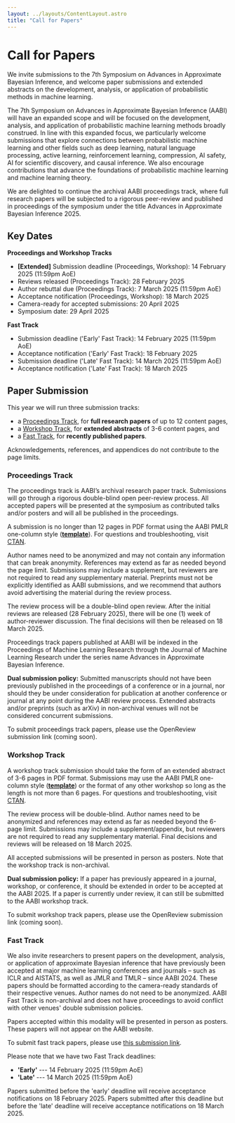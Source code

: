 ```yaml
---
layout: ../layouts/ContentLayout.astro
title: "Call for Papers"
---
```


# Call for Papers

We invite submissions to the 7th Symposium on Advances in Approximate Bayesian Inference, and welcome paper submissions and extended abstracts on the development, analysis, or application of probabilistic methods in machine learning.

The 7th Symposium on Advances in Approximate Bayesian Inference (AABI) will have an expanded scope and will be focused on the development, analysis, and application of probabilistic machine learning methods broadly construed. In line with this expanded focus, we particularly welcome submissions that explore connections between probabilistic machine learning and other fields such as deep learning, natural language processing, active learning, reinforcement learning, compression, AI safety, AI for scientific discovery, and causal inference. We also encourage contributions that advance the foundations of probabilistic machine learning and machine learning theory.

We are delighted to continue the archival AABI proceedings track, where full research papers will be subjected to a rigorous peer-review and published in proceedings of the symposium under the title Advances in Approximate Bayesian Inference 2025.

## Key Dates

**Proceedings and Workshop Tracks**

- **[Extended]** Submission deadline (Proceedings, Workshop): 14 February 2025 (11:59pm AoE)
- Reviews released (Proceedings Track): 28 February 2025
- Author rebuttal due (Proceedings Track): 7 March 2025 (11:59pm AoE)
- Acceptance notification (Proceedings, Workshop): 18 March 2025
- Camera-ready for accepted submissions: 20 April 2025
- Symposium date: 29 April 2025

**Fast Track**

- Submission deadline ('Early' Fast Track): 14 February 2025 (11:59pm AoE)
- Acceptance notification ('Early' Fast Track): 18 February 2025
- Submission deadline ('Late' Fast Track): 14 March 2025 (11:59pm AoE)
- Acceptance notification ('Late' Fast Track): 18 March 2025

<!-- ## Poster Information for Authors -->
<!---->
<!-- It is the responsibility of the authors to print and bring their own posters to the symposium. Due to space constraints, posters cannot exceed A1 width. That is, the maximum width is 594 mm (23.4 in). A0 posters are permitted in portrait orientation but not in landscape. -->
<!---->
<!-- ## Camera ready instructions for accepted papers -->
<!---->
<!-- Camera ready versions of accepted papers should be deanonymized, listing author names and affiliations, and incorporate the feedback provided by reviewers. We allow an additional page to account for them (i.e., max 7 pages for the workshop track and 13 pages for the proceedings track). Updated manuscripts should be uploaded to OpenReview by 12 July 2024. -->

## Paper Submission

This year we will run three submission tracks:

- a [Proceedings Track](#proceedings-track), for **full research papers** of up to 12 content pages,
- a [Workshop Track](#workshop-track), for **extended abstracts** of 3-6 content pages, and
- a [Fast Track](#fast-track), for **recently published papers**.

Acknowledgements, references, and appendices do not contribute to the page limits.

### Proceedings Track

The proceedings track is AABI’s archival research paper track. Submissions will go through a rigorous double-blind open peer-review process. All accepted papers will be presented at the symposium as contributed talks and/or posters and will all be published in the proceedings.

A submission is no longer than 12 pages in PDF format using the AABI PMLR one-column style ([**template**](https://approximateinference.org/pmlr/aabi2024proceedings.zip)). For questions and troubleshooting, visit [CTAN](https://ctan.org/tex-archive/macros/latex/contrib/jmlr).

Author names need to be anonymized and may not contain any information that can break anonymity. References may extend as far as needed beyond the page limit. Submissions may include a supplement, but reviewers are not required to read any supplementary material. Preprints must not be explicitly identified as AABI submissions, and we recommend that authors avoid advertising the material during the review process.

The review process will be a double-blind open review. After the initial reviews are released (28 February 2025), there will be one (1) week of author-reviewer discussion. The final decisions will then be released on 18 March 2025.

Proceedings track papers published at AABI will be indexed in the Proceedings of Machine Learning Research through the Journal of Machine Learning Research under the series name Advances in Approximate Bayesian Inference.

**Dual submission policy:** Submitted manuscripts should not have been previously published in the proceedings of a conference or in a journal, nor should they be under consideration for publication at another conference or journal at any point during the AABI review process. Extended abstracts and/or preprints (such as arXiv) in non-archival venues will not be considered concurrent submissions.

To submit proceedings track papers, please use the OpenReview submission link (coming soon).

### Workshop Track

A workshop track submission should take the form of an extended abstract of 3-6 pages in PDF format. Submissions may use the AABI PMLR one-column style ([**template**](https://approximateinference.org/pmlr/aabi2024workshop.zip)) or the format of any other workshop so long as the length is not more than 6 pages.
For questions and troubleshooting, visit [CTAN](https://ctan.org/tex-archive/macros/latex/contrib/jmlr).

The review process will be double-blind. Author names need to be anonymized and references may extend as far as needed beyond the 6-page limit. Submissions may include a supplement/appendix, but reviewers are not required to read any supplementary material. Final decisions and reviews will be released on 18 March 2025.

All accepted submissions will be presented in person as posters. Note that the workshop track is non-archival.

**Dual submission policy:** If a paper has previously appeared in a journal, workshop, or conference, it should be extended in order to be accepted at the AABI 2025. If a paper is currently under review, it can still be submitted to the AABI workshop track.

To submit workshop track papers, please use the OpenReview submission link (coming soon).

### Fast Track

We also invite researchers to present papers on the development, analysis, or application of approximate Bayesian inference that have previously been accepted at major machine learning conferences and journals – such as ICLR and AISTATS, as well as JMLR and TMLR – since AABI 2024. These papers should be formatted according to the camera-ready standards of their respective venues. Author names do not need to be anonymized. AABI Fast Track is non-archival and does not have proceedings to avoid conflict with other venues' double submission policies.

Papers accepted within this modality will be presented in person as posters. These papers will not appear on the AABI website.

To submit fast track papers, please use [this submission link](https://docs.google.com/forms/d/e/1FAIpQLSfKiOa3NLTtWDjfBovw1rhhZg04fmfSqzM6SpheIy8z9HXVyw/viewform?usp=dialog).

Please note that we have two Fast Track deadlines:

- **'Early'** --- 14 February 2025 (11:59pm AoE)
- **'Late'** --- 14 March 2025 (11:59pm AoE)

Papers submitted before the 'early' deadline will receive acceptance notifications on 18 February 2025. Papers submitted after this deadline but before the 'late' deadline will receive acceptance notifications on 18 March 2025.

